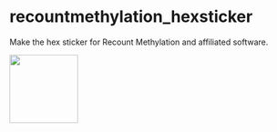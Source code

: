 # recountmethylation_hexsticker
Make the hex sticker for Recount Methylation and affiliated software.

[<img src="https://github.com/metamaden/recountmethylation_hexsticker/inst/figures/remeth_hexsticker.png" height="120"/>](https://recount.bio/data)
